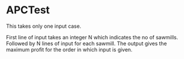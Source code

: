 # APCTest

This takes only one input case.

First line of input takes an integer N which indicates the no of sawmills. Followed by N lines of input for each sawmill. The output gives the maximum profit for the order in which input is given. 
